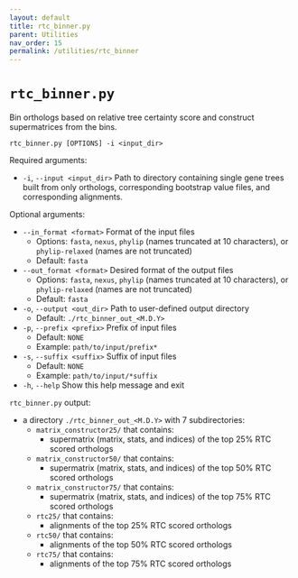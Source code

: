 ```yaml
---
layout: default
title: rtc_binner.py
parent: Utilities
nav_order: 15
permalink: /utilities/rtc_binner
---
```


# `rtc_binner.py`

Bin orthologs based on relative tree certainty score and construct supermatrices from the bins.

`rtc_binner.py [OPTIONS] -i <input_dir>`

Required arguments:
- `-i`, `--input <input_dir>` Path to directory containing single gene trees built from only orthologs, corresponding bootstrap value files, and corresponding alignments.

Optional arguments:
- `--in_format <format>` Format of the input files
  - Options: `fasta`, `nexus`, `phylip` (names truncated at 10 characters), or `phylip-relaxed` (names are not truncated)
  - Default: `fasta`
- `--out_format <format>` Desired format of the output files
  - Options: `fasta`, `nexus`, `phylip` (names truncated at 10 characters), or `phylip-relaxed` (names are not truncated)
  - Default: `fasta`
- `-o`, `--output <out_dir>` Path to user-defined output directory
  - Default: `./rtc_binner_out_<M.D.Y>`
- `-p`, `--prefix <prefix>` Prefix of input files
  - Default: `NONE`
  - Example: `path/to/input/prefix*`
- `-s`, `--suffix <suffix>` Suffix of input files
  - Default: `NONE`
  - Example: `path/to/input/*suffix`
- `-h`, `--help` Show this help message and exit

`rtc_binner.py` output:
- a directory `./rtc_binner_out_<M.D.Y>` with 7 subdirectories:
  - `matrix_constructor25/` that contains:
    - supermatrix (matrix, stats, and indices) of the top 25% RTC scored orthologs
  - `matrix_constructor50/` that contains:
    - supermatrix (matrix, stats, and indices) of the top 50% RTC scored orthologs
  - `matrix_constructor75/` that contains:
    - supermatrix (matrix, stats, and indices) of the top 75% RTC scored orthologs
  - `rtc25/` that contains:
    - alignments of the top 25% RTC scored orthologs
  - `rtc50/` that contains:
    - alignments of the top 50% RTC scored orthologs
  - `rtc75/` that contains:
    - alignments of the top 75% RTC scored orthologs